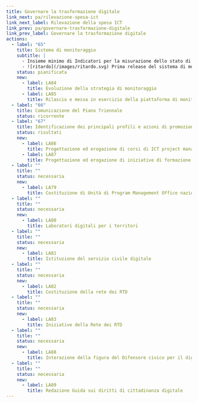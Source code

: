 ```yaml
---
title: Governare la trasformazione digitale
link_next: pa/rilevazione-spesa-ict
link_next_label: Rilevazione della spesa ICT
link_prev: pa/governare-trasformazione-digitale
link_prev_label: Governare la trasformazione digitale
actions:
  - label: "65"
    title: Sistema di monitoraggio
    subtitle: |
      - Insieme minimo di Indicatori per la misurazione dello stato di avanzamento del Piano 
      - ![ritardo](/images/ritardo.svg) Prima release del sistema di monitoraggio
    status: pianificata
    new:
      - label: LA84
        title: Evoluzione della strategia di monitoraggio
      - label: LA85
        title: Rilascio e messa in esercizio della piattaforma di monitoraggio
  - label: "66"
    title: Comunicazione del Piano Triennale
    status: ricorrente
  - label: "67"
    title: Identificazione dei principali profili e azioni di promozione per la creazione di competenze digitali nella PA
    status: risultati
    new:
      - label: LA86
        title: Progettazione ed erogazione di corsi di ICT project management per RTD
      - label: LA87
        title: Progettazione ed erogazione di iniziative di formazione di base e specialistica per PA
  - label: ""
    title: ""
    status: necessaria
    new:
      - label: LA79
        title: Costituzione di Unità di Program Management Office nazionali e regionali
  - label: ""
    title: ""
    status: necessaria
    new:
      - label: LA80
        title: Laboratori digitali per i territori
  - label: ""
    title: ""
    status: necessaria
    new:
      - label: LA81
        title: Istituzione del servizio civile digitale
  - label: ""
    title: ""
    status: necessaria
    new:
      - label: LA82
        title: Costituzione della rete dei RTD
  - label: ""
    title: ""
    status: necessaria
    new:
      - label: LA83
        title: Iniziative della Rete dei RTD
  - label: ""
    title: ""
    status: necessaria
    new:
      - label: LA88
        title: Interazione della figura del Difensore civico per il digitale con la rete dei Responsabili per la transizione al digitale
  - label: ""
    title: ""
    status: necessaria
    new:
      - label: LA89
        title: Redazione Guida sui diritti di cittadinanza digitale
---
```

